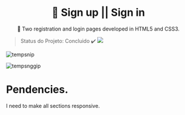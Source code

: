 
<h1 align="center">
    <a">🔗 Sign up || Sign in</a>
</h1>
<p align="center">🚀 Two registration and login pages developed in HTML5 and CSS3.</p>

> Status do Projeto: Concluido :heavy_check_mark: <img src="https://img.shields.io/badge/-HTML5%20and%20CSS-critical"/> 

![tempsnip](https://user-images.githubusercontent.com/56550632/108640745-32ad9180-747a-11eb-8d45-5df1938a0a9d.png)

![tempsnggip](https://user-images.githubusercontent.com/56550632/108640700-fb3ee500-7479-11eb-855e-c19494aec989.png)

# Pendencies.

I need to make all sections responsive.
